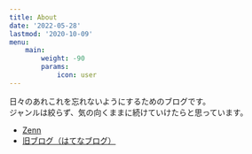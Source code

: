 ```yaml
---
title: About
date: '2022-05-28'
lastmod: '2020-10-09'
menu:
    main: 
        weight: -90
        params:
            icon: user
---
```


日々のあれこれを忘れないようにするためのブログです。  
ジャンルは絞らず、気の向くままに続けていけたらと思っています。

* [Zenn](https://zenn.dev/reiichii01)
* [旧ブログ（はてなブログ）](https://reiichii.hateblo.jp/)
